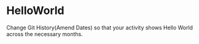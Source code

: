 # HelloWorld
Change Git History(Amend Dates) so that your activity shows Hello World across the necessary months.
